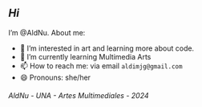 ## _Hi_

I’m @AldNu. About me:
- 👀 I’m interested in art and learning more about code.
- 🌱 I’m currently learning Multimedia Arts
- 📫 How to reach me: via email `aldimjg@gmail.com`
- 😄 Pronouns: she/her

###### *AldNu - UNA - Artes Multimediales - 2024*

<!---
AldNu/AldNu is a ✨ special ✨ repository because its `README.md` (this file) appears on your GitHub profile.
You can click the Preview link to take a look at your changes.
--->
